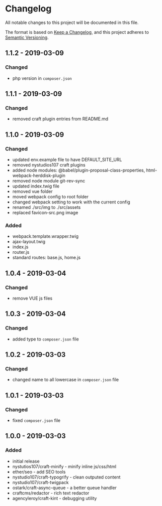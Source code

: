 # Changelog
All notable changes to this project will be documented in this file.

The format is based on [Keep a Changelog](https://keepachangelog.com/en/1.0.0/),
and this project adheres to [Semantic Versioning](https://semver.org/spec/v2.0.0.html).

## 1.1.2 - 2019-03-09
### Changed
- php version in `composer.json`

## 1.1.1 - 2019-03-09
### Changed
- removed craft plugin entries from README.md

## 1.1.0 - 2019-03-09
### Changed
- updated env.example file to have DEFAULT_SITE_URL
- removed nystudios107 craft plugins
- added node modules: @babel/plugin-proposal-class-properties, html-webpack-herddisk-plugin
- removed node module git-rev-sync
- updated index.twig file
- removed vue folder
- moved webpack config to root folder
- changed webpack setting to work with the current config
- renamed ./src/img to ./src/assets
- replaced favicon-src.png image

### Added
- webpack.template.wrapper.twig
- ajax-layout.twig
- index.js
- router.js
- standard routes: base.js, home.js

## 1.0.4 - 2019-03-04
### Changed
- remove VUE js files

## 1.0.3 - 2019-03-04
### Changed
- added type to `composer.json` file

## 1.0.2 - 2019-03-03
### Changed
- changed name to all lowercase in `composer.json` file

## 1.0.1 - 2019-03-03
### Changed
- fixed `composer.json` file

## 1.0.0 - 2019-03-03
### Added
- initial release
- nystutios107/craft-minify - minify inline js/css/html
- ether/seo - add SEO tools
- nystudio107/craft-typogrify - clean outputed content
- nystudio107/craft-twigpack
- ostark/craft-async-queue - a better queue handler
- craftcms/redactor - rich text redactor
- agencyleroy/craft-kint - debugging utility